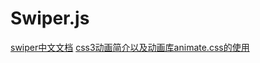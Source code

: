 # Swiper.js
[swiper中文文档](http://www.swiper.com.cn/)
[css3动画简介以及动画库animate.css的使用](http://www.cnblogs.com/2050/p/3409129.html)
